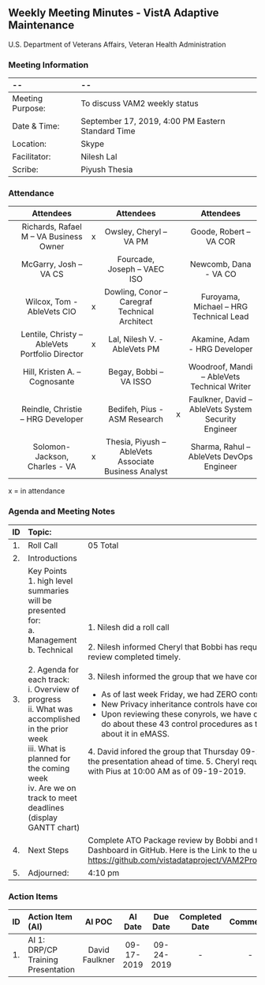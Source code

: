 ## Weekly Meeting Minutes  - VistA Adaptive Maintenance
U.S. Department of Veterans Affairs, Veteran Health Administration

### Meeting Information
| -- | -- |
|:---|:---|
| Meeting Purpose: | To discuss VAM2 weekly status  |
| Date & Time: | September 17, 2019, 4:00 PM Eastern Standard Time |
| Location:	| Skype | 
| Facilitator:	| Nilesh Lal |
| Scribe: | Piyush Thesia |

### Attendance
|  | Attendees |  | Attendees	|  | Attendees |
|:---:|:---:|:---:|:---:|:---:|:---:|
|  | Richards, Rafael M – VA Business Owner | x | Owsley, Cheryl – VA PM |  | Goode, Robert – VA COR |
|  | McGarry, Josh – VA CS |  | Fourcade, Joseph – VAEC ISO |  | Newcomb, Dana - VA CO | 
|  | Wilcox, Tom - AbleVets CIO | x | Dowling, Conor – Caregraf Technical Architect |  | Furoyama, Michael – HRG Technical Lead | 
|  | Lentile, Christy – AbleVets Portfolio Director | x |  Lal, Nilesh V. - AbleVets PM |  | Akamine, Adam - HRG Developer |
| | Hill, Kristen A. – Cognosante |  | Begay, Bobbi – VA ISSO  |  | Woodroof, Mandi – AbleVets Technical Writer |
|  | Reindle, Christie – HRG Developer |  | Bedifeh, Pius - ASM Research  | x | Faulkner, David – AbleVets System Security Engineer  |
|  | Solomon-Jackson, Charles - VA | x | Thesia, Piyush – AbleVets Associate Business Analyst |  | Sharma, Rahul – AbleVets DevOps Engineer |


x = in attendance


### Agenda and Meeting Notes

| ID | Topic: |  |
|:---:|:---|:---|
| 1. | Roll Call | 05 Total |
| 2. | Introductions |  | 
| 3. | Key Points </br>  1. high level summaries will be presented for:  </br>  a. Management  </br>  b. Technical  </br> </br> 2. Agenda for each track:  </br>  i. Overview of progress  </br> ii. What was accomplished in the prior week </br> iii. What is planned for the coming week </br>  iv.	Are we on track to meet deadlines (display GANTT chart) | 1.  Nilesh did a roll call </br> </br> 2.	Nilesh informed Cheryl that Bobbi has requested she and Chris participate in the RMF process to get review completed timely. </br> </br> 3.	Nilesh informed the group that we have completed all our updates.  <ul> <li> As of last week Friday, we had ZERO control procedures left for update. </li> <li>  New Privacy inheritance controls have come up since last last week. </li> <li> Upon reviewing these conyrols, we have come to a conclusion that there is nothing that AbleVets can do about these 43 control procedures as they are inherited, and we are not allowed to do anything about it in eMASS. </li> </ul> 4.	David infored the group that Thursday 09-26-2019, we will have the training for DRPP/CP.  We will send the presentation ahead of time. 5.	Cheryl requested that we schedule our Training and the weekly meeting with Pius at 10:00 AM as of 09-19-2019. |
| 4. |	Next Steps | Complete ATO Package review by Bobbi and the eMASS Case Manager. Update eMASS Migration Dashboard in GitHub. Here is the Link to the updated RiskVision to eMASS Migration Dashboard. https://github.com/vistadataproject/VAM2ProjectManagement/blob/master/eMASS_Transition/README.md|
| 5. | Adjourned: | 4:10 pm |



### Action Items

| ID | Action Item (AI) | AI POC | AI Date | Due Date | Completed Date | Comments |
|:---:|:---|:---:|:---:|:---:|:---:|:---:|
| 1. | AI 1: DRP/CP Training Presentation  | David Faulkner | 09-17-2019 | 09-24-2019 | - | - |


